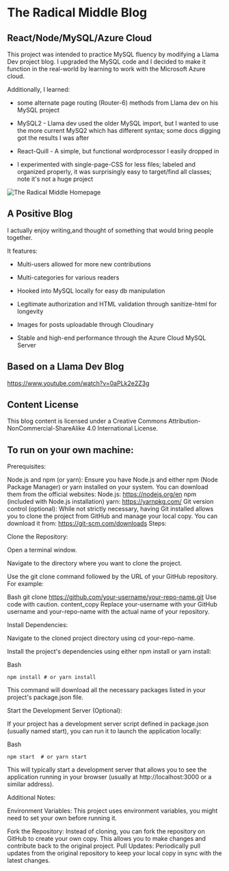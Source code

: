 # The Radical Middle Blog

## React/Node/MySQL/Azure Cloud

This project was intended to practice MySQL fluency by modifying a Llama Dev project blog. I upgraded the MySQL code and I decided to make it function in the real-world by learning to work with the Microsoft Azure cloud.

Additionally, I learned:

- some alternate page routing (Router-6) methods from Llama dev on his MySQL project

- MySQL2 - Llama dev used the older MySQL import, but I wanted to use the more current MySQ2 which has different syntax; some docs digging got the results I was after

- React-Quill - A simple, but functional wordprocessor I easily dropped in

- I experimented with single-page-CSS for less files; labeled and organized properly, it was surprisingly easy to target/find all classes; note it's not a huge project

![The Radical Middle Homepage](https://res.cloudinary.com/duysbh0j0/image/upload/v1716401635/nbygwx2yw6hf6io9fqy7.jpg)

## A Positive Blog

I actually enjoy writing,and thought of something that would bring people together.

It features:

- Multi-users allowed for more new contributions

- Multi-categories for various readers

- Hooked into MySQL locally for easy db manipulation

- Legitimate authorization and HTML validation through sanitize-html for longevity

- Images for posts uploadable through Cloudinary

- Stable and high-end performance through the Azure Cloud MySQL Server

## Based on a Llama Dev Blog

https://www.youtube.com/watch?v=0aPLk2e2Z3g

## Content License

This blog content is licensed under a Creative Commons Attribution-NonCommercial-ShareAlike 4.0 International License.

## To run on your own machine:

Prerequisites:

Node.js and npm (or yarn): Ensure you have Node.js and either npm (Node Package Manager) or yarn installed on your system. You can download them from the official websites:
Node.js: https://nodejs.org/en
npm (included with Node.js installation)
yarn: https://yarnpkg.com/
Git version control (optional): While not strictly necessary, having Git installed allows you to clone the project from GitHub and manage your local copy. You can download it from: https://git-scm.com/downloads
Steps:

Clone the Repository:

Open a terminal window.

Navigate to the directory where you want to clone the project.

Use the git clone command followed by the URL of your GitHub repository. For example:

Bash
git clone https://github.com/your-username/your-repo-name.git
Use code with caution.
content_copy
Replace your-username with your GitHub username and your-repo-name with the actual name of your repository.

Install Dependencies:

Navigate to the cloned project directory using cd your-repo-name.

Install the project's dependencies using either npm install or yarn install:

Bash

`npm install # or yarn install`

This command will download all the necessary packages listed in your project's package.json file.

Start the Development Server (Optional):

If your project has a development server script defined in package.json (usually named start), you can run it to launch the application locally:

Bash

`npm start  # or yarn start`

This will typically start a development server that allows you to see the application running in your browser (usually at http://localhost:3000 or a similar address).

Additional Notes:

Environment Variables: This project uses environment variables, you might need to set your own before running it.

Fork the Repository: Instead of cloning, you can fork the repository on GitHub to create your own copy. This allows you to make changes and contribute back to the original project.
Pull Updates: Periodically pull updates from the original repository to keep your local copy in sync with the latest changes.
